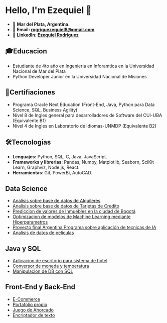 # Hello, I'm Ezequiel 👋

* 📌 **Mar del Plata, Argentina.**
* 📩 **Email: rogriguezequiel8@gmail.com**
* 🔵 **LinkedIn: [Ezequiel Rodriguez](https://www.linkedin.com/in/ezequiel-rodriguez-8b0a4923b/)**

## 🎓Educacion
* Estudiante de 4to año en Ingenieria en Inforamtica en la Universidad Nacional de Mar del Plata
* Python Developer Junior en la Universidad Nacional de Misiones

## 📃Certifiaciones
* Programa Oracle Next Education (Front-End, Java, Python para Data Science, SQL, Business Agility)
* Nivel 8 de Ingles general para desarrolladores de Software del CUI-UBA (Equivalente B1)
* Nivel 4 de Ingles en Laboratorio de Idiomas-UNMDP (Equivalente B2) 

## 🛠Tecnologias
* **Lenguajes:** Python, SQL, C, Java, JavaScript.
* **Frameworks y librerias**: Pandas, Numpy, Matplotlib, Seaborn, SciKit Learn, Graphviz, Node.js, React.
* **Herramientas**: Git, PowerBi, AutoCAD.

## Data Science

* [Analisis sobre base de datos de Alquileres](https://github.com/rodriquiel/Analisis_DB_Alquileres)
* [Analisis sobre base de datos de Tarjetas de Credito](https://github.com/rodriquiel/Analisis_DB_Tarjetas_Credito)
* [Prediccion de valores de Inmuebles en la ciudad de Bogotá](https://github.com/rodriquiel/Inmersion_Datos)
* [Optimizacion de modelos de Machine Learning mediante Hiperparametros](https://github.com/rodriquiel/Optimizacion_ML_Hiperparametros)
* [Proyecto final Argentina Programa sobre aplicación de tecnicas de IA](https://github.com/rodriquiel/Trabajo_Final_IA)
* [Analisis de datos de peliculas](https://github.com/rodriquiel/Limpieza_datos_films)

## Java y SQL

* [Aplicacion de escritorio para sistema de hotel](https://github.com/rodriquiel/Sisitema-Hotel-Java)
* [Conversor de moneda y temperatura](https://github.com/rodriquiel/Conversor-de-Moneda)
* [Manipulacion de DB con SQL](https://github.com/rodriquiel/manipulacion_datos_SQL)


## Front-End y Back-End

* [E-Commerce](https://github.com/rodriquiel/ECommerceAlura)
* [Portafolio propio](https://github.com/rodriquiel/portafolio)
* [Juego de Ahorcado](https://github.com/rodriquiel/JuegoAhorcadoAlura)
* [Encriptador de texto](https://github.com/rodriquiel/EncriptadorDeTexto)



<!--
**rodriquiel/rodriquiel** is a ✨ _special_ ✨ repository because its `README.md` (this file) appears on your GitHub profile.

Here are some ideas to get you started:

- 🔭 I’m currently working on ...
- 🌱 I’m currently learning ...
- 👯 I’m looking to collaborate on ...
- 🤔 I’m looking for help with ...
- 💬 Ask me about ...
- 📫 How to reach me: ...
- 😄 Pronouns: ...
- ⚡ Fun fact: ...
-->
